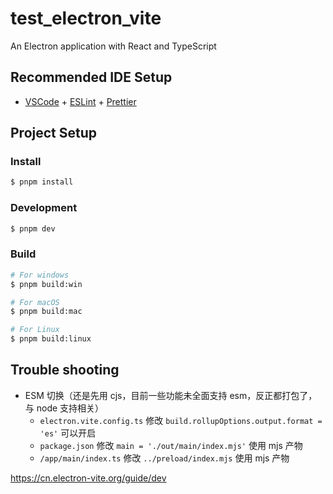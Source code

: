 # test_electron_vite

An Electron application with React and TypeScript

## Recommended IDE Setup

- [VSCode](https://code.visualstudio.com/) + [ESLint](https://marketplace.visualstudio.com/items?itemName=dbaeumer.vscode-eslint) + [Prettier](https://marketplace.visualstudio.com/items?itemName=esbenp.prettier-vscode)

## Project Setup

### Install

```bash
$ pnpm install
```

### Development

```bash
$ pnpm dev
```

### Build

```bash
# For windows
$ pnpm build:win

# For macOS
$ pnpm build:mac

# For Linux
$ pnpm build:linux
```

## Trouble shooting

- ESM 切换（还是先用 cjs，目前一些功能未全面支持 esm，反正都打包了，与 node 支持相关）
  - `electron.vite.config.ts` 修改 `build.rollupOptions.output.format = 'es'` 可以开启
  - `package.json` 修改 `main = './out/main/index.mjs'` 使用 mjs 产物
  - `/app/main/index.ts` 修改 `../preload/index.mjs` 使用 mjs 产物

https://cn.electron-vite.org/guide/dev
